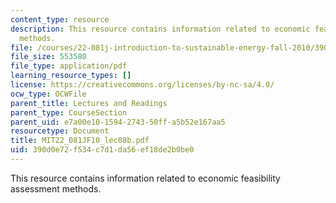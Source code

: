 ```yaml
---
content_type: resource
description: This resource contains information related to economic feasibility assessment
  methods.
file: /courses/22-081j-introduction-to-sustainable-energy-fall-2010/390d0e72f534c7d1da56ef18de2b0be0_MIT22_081JF10_lec08b.pdf
file_size: 553580
file_type: application/pdf
learning_resource_types: []
license: https://creativecommons.org/licenses/by-nc-sa/4.0/
ocw_type: OCWFile
parent_title: Lectures and Readings
parent_type: CourseSection
parent_uid: e7a00e10-1594-2743-50ff-a5b52e167aa5
resourcetype: Document
title: MIT22_081JF10_lec08b.pdf
uid: 390d0e72-f534-c7d1-da56-ef18de2b0be0
---
```

This resource contains information related to economic feasibility assessment methods.